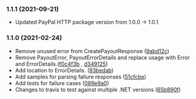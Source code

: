 ### 1.1.1 (2021-09-21)

* Updated PayPal HTTP package version from 1.0.0 -> 1.0.1

### 1.1.0 (2021-02-24)

*  Remove unused error from CreatePayoutResponse ([9abd12c](https://github.com/paypal/Payouts-DotNet-SDK/commits/9abd12cfbe35097e600500952f0a445295e3ea80))
*  Remove PayoutError, PayoutErrorDetails and replace usage with Error and ErrorDetails.([f0c4f3b](https://github.com/paypal/Payouts-DotNet-SDK/pull/7/commits/f0c4f3b3972f330dbe99e4a0f6c95156ddeb4e56) , [d349125](https://github.com/paypal/Payouts-DotNet-SDK/commits/d349125fde8ef92fa5b938ffd48a41fc0f5ff9d0))
*  Add location to ErrorDetails. ([93bedab](https://github.com/paypal/Payouts-DotNet-SDK/commits/93bedabfb5f64fc16c68314dec0a815f65062052))
*  Add samples for parsing failure responses ([51cfcbe](https://github.com/paypal/Payouts-DotNet-SDK/commits/51cfcbec5f97c54b21804806349ec15dd9384c8c))
*  Add tests for failure cases ([089e9a0](https://github.com/paypal/Payouts-DotNet-SDK/commits/089e9a0313def129b13df8afc577bd0ebd3e4109))
*  Changes to travis to test against multiple .NET versions ([65b890f](https://github.com/paypal/Payouts-DotNet-SDK/commits/65b890fa767b210d5143c7fa346dd16540a50687))
